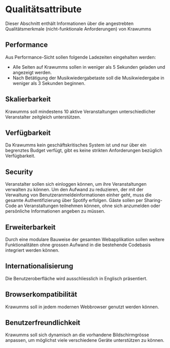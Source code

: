 # Qualitätsattribute
Dieser Abschnitt enthält Informationen über die angestrebten Qualitätsmerkmale (nicht-funktionale Anforderungen) von Krawumms

## Performance
Aus Performance-Sicht sollen folgende Ladezeiten eingehalten werden:
* Alle Seiten auf Krawumms sollen in weniger als 5 Sekunden geladen und angezeigt werden.
* Nach Betätigung der Musikwiedergabetaste soll die Musikwiedergabe in weniger als 3 Sekunden beginnen.

## Skalierbarkeit
Krawumms soll mindestens 10 aktive Veranstaltungen unterschiedlicher Veranstalter zeitgleich unterstützen.

## Verfügbarkeit
Da Krawumms kein geschäftskritisches System ist und nur über ein begrenztes Budget verfügt, gibt es keine strikten Anforderungen bezüglich Verfügbarkeit.

## Security
Veranstalter sollen sich einloggen können, um ihre Veranstaltungen verwalten zu können. Um den Aufwand zu reduzieren, der mit der Verwaltung von Benutzeranmeldeinformationen einher geht, muss die gesamte Authentifizierung über Spotify erfolgen.
Gäste sollen per Sharing-Code an Veranstaltungen teilnehmen können, ohne sich anzumelden oder persönliche Informationen angeben zu müssen.

## Erweiterbarkeit
Durch eine modulare Bauweise der gesamten Webapplikation sollen weitere Funktionalitäten ohne grossen Aufwand in die bestehende Codebasis integriert werden können.

## Internationalisierung
Die Benutzeroberfläche wird ausschliesslich in Englisch präsentiert.

## Browserkompatibilität
Krawumms soll in jedem modernen Webbrowser genutzt werden können.

## Benutzerfreundlichkeit
Krawumms soll sich dynamisch an die vorhandene Bildschirmgrösse anpassen, um möglichst viele verschiedene Geräte unterstützen zu können.